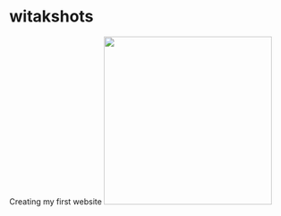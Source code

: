 # witakshots
Creating my first website
<img src="https://www.facebook.com/witakshots/" width="300">
